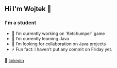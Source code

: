 ## Hi I'm Wojtek :handshake:

### I'm a student

- 🔭 I’m currently working on 'Ketchumper' game
- 🌱 I’m currently learning Java
- 👯 I’m looking for collaboration on Java projects
- ⚡ Fun fact: I haven't put any commit on Friday yet.

👔 [linkedin][linkedin]

[linkedin]: https://www.linkedin.com/in/wojciech-jacoszek-8b930a209

